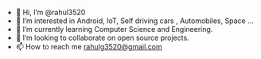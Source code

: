 - 👋 Hi, I’m @rahul3520
- 👀 I’m interested in Android, IoT, Self driving cars , Automobiles, Space ...
- 🌱 I’m currently learning Computer Science and Engineering.
- 💞️ I’m looking to collaborate on open source projects.
- 📫 How to reach me rahulg3520@gmail.com 

<!---
rahul3520/rahul3520 is a ✨ special ✨ repository because its `README.md` (this file) appears on your GitHub profile.
You can click the Preview link to take a look at your changes.
--->
